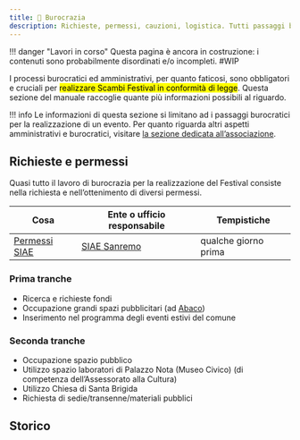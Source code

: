 ```yaml
---
title: 📃 Burocrazia
description: Richieste, permessi, cauzioni, logistica. Tutti passaggi burocratici per realizzare Scambi Festival
---
```

!!! danger "Lavori in corso"
	Questa pagina è ancora in costruzione: i contenuti sono probabilmente disordinati e/o incompleti. #WIP

I processi burocratici ed amministrativi, per quanto faticosi, sono obbligatori e cruciali per <mark>realizzare Scambi Festival in conformità di legge</mark>. Questa sezione del manuale raccoglie quante più informazioni possibili al riguardo.

!!! info
	Le informazioni di questa sezione si limitano ad i passaggi burocratici per la realizzazione di un evento. Per quanto riguarda altri aspetti amministrativi e burocratici, visitare [la sezione dedicata all’associazione](../associazione/).

## Richieste e permessi

Quasi tutto il lavoro di burocrazia per la realizzazione del Festival consiste nella richiesta e nell’ottenimento di diversi permessi.

| Cosa                     | Ente o ufficio responsabile                                                                | Tempistiche          |
| ------------------------ | ------------------------------------------------------------------------------------------ | -------------------- |
| [Permessi SIAE](SIAE.md) | [SIAE Sanremo](https://www.siae.it/it/chi-siamo/uffici-e-contatti/mappa-uffici/liguria/07) | qualche giorno prima |

### Prima tranche

* Ricerca e richieste fondi
* Occupazione grandi spazi pubblicitari (ad [Abaco](https://www.abacospa.it/it/tributi-pubblicita-e-pubbliche-affissioni-sanremo-im.php))
* Inserimento nel programma degli eventi estivi del comune

### Seconda tranche

* Occupazione spazio pubblico
* Utilizzo spazio laboratori di Palazzo Nota (Museo Civico) (di competenza dell’Assessorato alla Cultura)
* Utilizzo Chiesa di Santa Brigida
* Richiesta di sedie/transenne/materiali pubblici

## Storico

####
